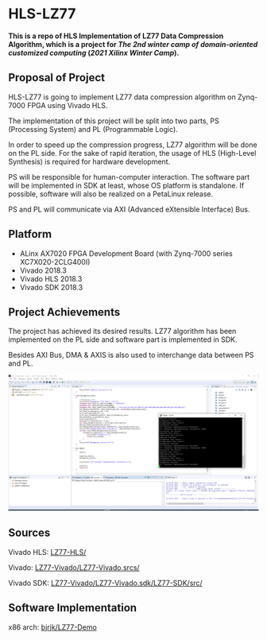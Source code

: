 # HLS-LZ77
**This is a repo of HLS Implementation of LZ77 Data Compression Algorithm, which is a project for *The 2nd winter camp of domain-oriented customized computing* (*2021 Xilinx Winter Camp*).**

## Proposal of Project
HLS-LZ77 is going to implement LZ77 data compression algorithm on Zynq-7000 FPGA using Vivado HLS. 

The implementation of this project will be split into two parts, PS (Processing System) and PL (Programmable Logic). 

In order to speed up the compression progress, LZ77 algorithm will be done on the PL side. For the sake of rapid iteration, the usage of HLS (High-Level Synthesis) is required for hardware development. 

PS will be responsible for human-computer interaction. The software part will be implemented in SDK at least, whose OS platform is standalone. If possible, software will also be realized on a PetaLinux release.

PS and PL will communicate via AXI (Advanced eXtensible Interface) Bus.

## Platform
- ALinx AX7020 FPGA Development Board (with Zynq-7000 series XC7X020-2CLG400I)
- Vivado 2018.3
- Vivado HLS 2018.3
- Vivado SDK 2018.3

## Project Achievements
The project has achieved its desired results. LZ77 algorithm has been implemented on the PL side and software part is implemented in SDK. 

Besides AXI Bus, DMA & AXIS is also used to interchange data between PS and PL.

![Result](Images/1.png)

## Sources
Vivado HLS: [LZ77-HLS/](LZ77-HLS/)

Vivado: [LZ77-Vivado/LZ77-Vivado.srcs/](LZ77-Vivado/LZ77-Vivado.srcs/)

Vivado SDK: [LZ77-Vivado/LZ77-Vivado.sdk/LZ77-SDK/src/](LZ77-Vivado/LZ77-Vivado.sdk/LZ77-SDK/src/)

## Software Implementation
x86 arch: [bjrjk/LZ77-Demo](https://github.com/bjrjk/LZ77-Demo)
